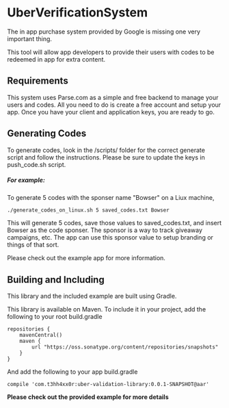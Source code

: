 UberVerificationSystem
======================

The in app purchase system provided by Google is missing one very important thing. 

This tool will allow app developers to provide their users with codes to be redeemed in app for extra content. 

Requirements
------------
This system uses Parse.com as a simple and free backend to manage your users and codes. All you need to do is create a free account and setup your app. Once you have your client and application keys, you are ready to go.

Generating Codes
----------------
To generate codes, look in the /scripts/ folder for the correct generate script and follow the instructions. Please be sure to update the keys in push_code.sh script.
##### For example: 

To generate 5 codes with the sponser name "Bowser" on a Liux machine,

```sh
./generate_codes_on_linux.sh 5 saved_codes.txt Bowser

```

This will generate 5 codes, save those values to saved_codes.txt, and insert Bowser as the code sponser. The sponsor is a way to track giveaway campaigns, etc. The app can use this sponsor value to setup branding or things of that sort. 

Please check out the example app for more information.

Building and Including
-----
This library and the included example are built using Gradle.

This library is available on Maven. To include it in your project, add the following to your root build.gradle

    repositories {
        mavenCentral()
        maven {
            url "https://oss.sonatype.org/content/repositories/snapshots"
        }
    }
    
And add the following to your app build.gradle

```compile 'com.t3hh4xx0r:uber-validation-library:0.0.1-SNAPSHOT@aar'```


**Please check out the provided example for more details**

